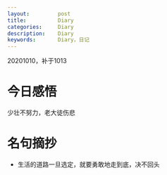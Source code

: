 ```yaml
---
layout:     	post
title:      	Diary
categories: 	Diary
description:   	Diary
keywords: 		Diary，日记 
---
```


20201010，补于1013

# 今日感悟

少壮不努力，老大徒伤悲

# 名句摘抄

-  生活的道路一旦选定，就要勇敢地走到底，决不回头

